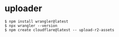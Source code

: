 # uploader

```
$ npm install wrangler@latest
$ npx wrangler --version
$ npm create cloudflare@latest -- upload-r2-assets
```
